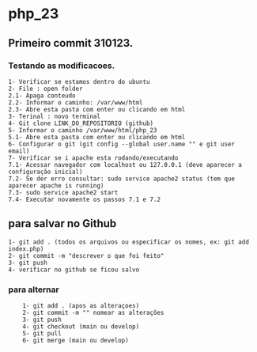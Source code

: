 # php_23

## Primeiro commit 310123.
### Testando as modificacoes.

    1- Verificar se estamos dentro do ubuntu
    2- File : open folder 
    2.1- Apaga conteudo 
    2.2- Informar o caminho: /var/www/html
    2.3- Abre esta pasta com enter ou clicando em html 
    3- Terinal : novo terminal 
    4- Git clone LINK_DO_REPOSITORIO (github)
    5- Informar o caminho /var/www/html/php_23
    5.1- Abre esta pasta com enter ou clicando em html 
    6- Configurar o git (git config --global user.name "" e git user email)
    7- Verificar se i apache esta rodando/executando
    7.1- Acessar navegador com localhost ou 127.0.0.1 (deve aparecer a configuração inicial)
    7.2- Se der erro consultar: sudo service apache2 status (tem que aparecer apache is running)
    7.3- sudo service apache2 start
    7.4- Executar novamente os passos 7.1 e 7.2

## para salvar no Github
    1- git add . (todos os arquivos ou especificar os nomes, ex: git add index.php)
    2- git commit -m "descrever o que foi feito"
    3- git push 
    4- verificar no github se ficou salvo 

### para alternar 
        1- git add . (apos as alteraçoes)
        2- git commit -m "" nomear as alterações 
        3- git push 
        4- git checkout (main ou develop)
        5- git pull
        6- git merge (main ou develop) 
        
        

